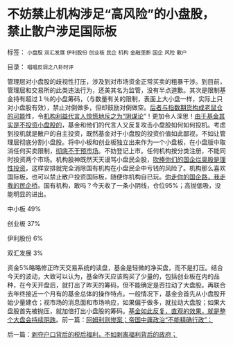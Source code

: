 # 不妨禁止机构涉足“高风险”的小盘股，禁止散户涉足国际板

标签： `小盘股` `双汇发展` `伊利股份` `创业板` `民企` `机构` `金融垄断` `国企` `风险` `散户` 

目录： `唱唱反调之八卦时评`

管理层对小盘股的歧视性打压，涉及到对市场资金正常买卖的粗暴干涉。到目前，管理层和交易所的此类违法行为，还美其名为监管，没有半点道歉。其次是限制基金持有超过１％的小盘筹码，（与数量有关的限制，表面上大小盘一样，实际上只对小盘股有效），禁止对倒做多，但却鼓励对倒做空。[后者与指数期货构成老鼠仓的可能](../../../2012/1/12/自由放任的投机股市，将最终消除通胀压力.md)性，令[机构利益代言人惊慌地斥之为“阴谋论](../../../2012/1/30/达沃斯论坛倒打一耙.md)”！更加令人深思！[由于基金其实是不投资小盘股的](../../../2012/1/30/A股散户化降低市场风险，打压散户的结果是恶性通货膨胀.md)，基金和他们的代言人又反复攻击小盘股如何如何投机。考虑到投机就是散户的自主投资，既然基金对于小盘股的投资价值如此鄙视，不如让管理层彻底分割小盘股。将中小板和创业板独立出来作为一个小盘板，在小盘版中取消任何买卖限制，[彻底不干预市场](../../../2012/1/18/解除对小盘股的歧视性打压，A股牛市将不惧IPO.md)。不妨登记上市。任何机构按分类注册，不能同时投资两个市场。机构股神既然天天谩骂小盘民企股，[吹捧你们的国企烂臭股是理性投资](../../../2012/1/12/股市中的民主机制，西方基金和东方机构化.md)，这样安排就完全消除国有机构在小盘民企中亏钱的风险了。机构那么喜欢国际板，也可以禁止散户投资国际板，随便你机构自已玩。[你走你的国企路，我走我的民企桥](../../../2012/1/5/为什么持币散户，不如持有股票？人为加大的风险！.md)。国有机构，敢吗？今天收了一条小阴线，仓位95%；高抛低吸，没能明显的进出。

中小板 49%

创业板 37%

伊利股份 6%

双汇发展 3%

资金5%略略修正昨天交易系统的读盘，基金是轻微的净买盘，而不是打压。结合今天的波动，大致可以认为，基金昨天应该购买了少量的，包括创业板在内的品种，在今天开盘后，就打出了昨天的筹码，但不能确定是否拉动了大盘股。再联合去年终接近一个月有的基金总体的操作特点。一般情况下，基金会首先从小盘股开始少量建仓；视市场的消息面和市场响应，如果偏于做多，就拉动大盘股；如果大盘股首先被抛压，就加倍打出小盘股的筹码。[基金如此反复，直观的效果，就是整个大盘会持续阴跌](../../../2011/10/21/A股低迷为机构化“国进民退”还债.md)。前一篇：[阿姆利则惨案；帝国中庸政治“不能精确行政”；](../../../2012/1/31/阿姆利则惨案；帝国中庸政治“不能精确行政”；.md)

后一篇：[剥夺户口背后的税后福利，不如剥离福利背后的政府；](../../../2012/2/1/剥夺户口背后的税后福利，不如剥离福利背后的政府；.md)